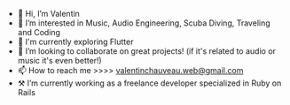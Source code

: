- 👋 Hi, I’m Valentin
- 👀 I’m interested in Music, Audio Engineering, Scuba Diving, Traveling and Coding
- 🌱 I'm currently exploring Flutter
- 💞️ I’m looking to collaborate on great projects! (if it's related to audio or music it's even better!)
- 📫 How to reach me >>>> valentinchauveau.web@gmail.com
- ⚒  I’m currently working as a freelance developer specialized in Ruby on Rails

<!---
Ouskababoushka/Ouskababoushka is a ✨ special ✨ repository because its `README.md` (this file) appears on your GitHub profile.
You can click the Preview link to take a look at your changes.
--->

